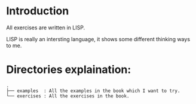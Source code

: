# Introduction

All exercises are written in LISP.

LISP is really an intersting language, it shows some different thinking ways to me.

# Directories explaination:
```
.
├── examples  : All the examples in the book which I want to try.
└── exercises : All the exercises in the book.
```